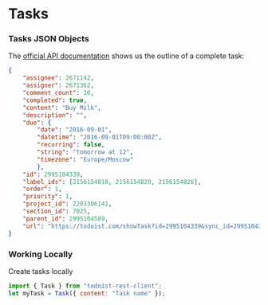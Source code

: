 # Tasks

### Tasks JSON Objects

The [official API documentation](https://developer.todoist.com/rest/v1/#tasks) shows us the outline of a complete task:

```json
{
    "assignee": 2671142,
    "assigner": 2671362,
    "comment_count": 10,
    "completed": true,
    "content": "Buy Milk",
    "description": "",
    "due": {
        "date": "2016-09-01",
        "datetime": "2016-09-01T09:00:00Z",
        "recurring": false,
        "string": "tomorrow at 12",
        "timezone": "Europe/Moscow"
        },
    "id": 2995104339,
    "label_ids": [2156154810, 2156154820, 2156154826],
    "order": 1,
    "priority": 1,
    "project_id": 2203306141,
    "section_id": 7025,
    "parent_id": 2995104589,
    "url": "https://todoist.com/showTask?id=2995104339&sync_id=2995104344"
}
```

### Working Locally

Create tasks locally

```javascript
import { Task } from "todoist-rest-client";
let myTask = Task({ content: "Task name" });
```
